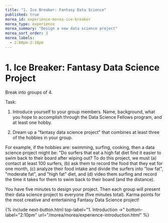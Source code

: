 ```yaml
---
title: "1. Ice Breaker: Fantasy Data Science"
published: true
morea_id: experience-morea-ice-breaker
morea_type: experience
morea_summary: "Design a new data science project"
morea_sort_order: 3
morea_labels:
  - 2:00pm-2:10pm
---
```


# 1. Ice Breaker: Fantasy Data Science Project

Break into groups of 4.

Task: 

1. Introduce yourself to your group members. Name, background, what you hope to accomplish through the Data Science Fellows program, and at least one hobby.

2. Dream up a "fantasy data science project" that combines at least three of the hobbies in your group. 

For example, if the hobbies are: swimming, surfing, cooking, then a data science project might be:  "Do surfers that eat a high fat diet find it easier to swim back to their board after wiping out? To do this project, we must (a) contact at least 100 surfers, (b) ask them to record the food that they eat for one month, (c) analyze their food intake and divide the surfers into "low fat", "moderate fat", and "high fat" diet, and (d) video them surfing and record the time it takes for them to swim back to their board (and the distance).

You have five minutes to design your project. Then each group will present their data science project to everyone (five minutes total).  Karma points for the most creative and entertaining Fantasy Data Science project!

{% include next-button.html
top-label="1. Introduction ->"
bottom-label="2:10pm"
url="/morea/morea/experience-introduction.html" %}
